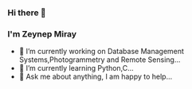 ### Hi there 👋

### I'm Zeynep Miray

- 🔭 I’m currently working on Database Management Systems,Photogrammetry and Remote Sensing...
- 🌱 I’m currently learning Python,C...
- 💬 Ask me about anything, I am happy to help...
